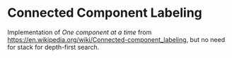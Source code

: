 # Connected Component Labeling
Implementation of _One component at a time_ from https://en.wikipedia.org/wiki/Connected-component_labeling, but no need for stack for depth-first search.
